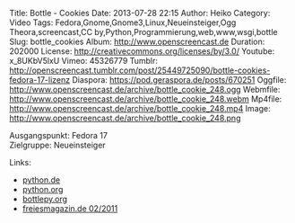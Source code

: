 Title: Bottle - Cookies
Date: 2013-07-28 22:15
Author: Heiko
Category: Video
Tags: Fedora,Gnome,Gnome3,Linux,Neueinsteiger,Ogg Theora,screencast,CC by,Python,Programmierung,web,www,wsgi,bottle
Slug: bottle_cookies
Album: http://www.openscreencast.de
Duration: 202000
License: http://creativecommons.org/licenses/by/3.0/
Youtube: x_8UKbV5lxU
Vimeo: 45326779
Tumblr: http://openscreencast.tumblr.com/post/25449725090/bottle-cookies-fedora-17-lizenz
Diaspora: https://pod.geraspora.de/posts/670251
Oggfile: http://www.openscreencast.de/archive/bottle_cookie_248.ogg
Webmfile: http://www.openscreencast.de/archive/bottle_cookie_248.webm
Mp4file: http://www.openscreencast.de/archive/bottle_cookie_248.mp4
Image: http://www.openscreencast.de/archive/bottle_cookie_248.png

Ausgangspunkt: Fedora 17  
Zielgruppe: Neueinsteiger  

Links:

  * [python.de](http://www.python.de "Link zu Python.de" )
  * [python.org](http://www.python.org "Link zu Python.org" )
  * [bottlepy.org](http://bottlepy.org "Link zu bottlepy.org" )
  * [freiesmagazin.de 02/2011](http://www.freiesmagazin.de/freiesMagazin-2011-02 "Link zu freiesmagazin.de" )

